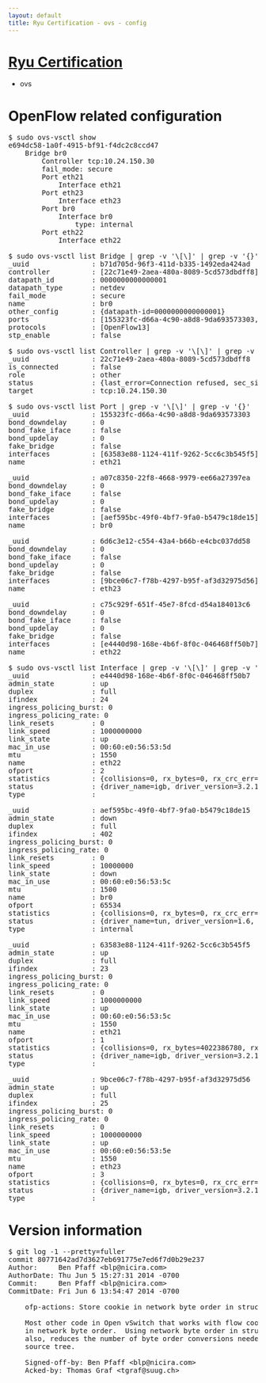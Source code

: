 ```yaml
---
layout: default
title: Ryu Certification - ovs - config
---
```

# [Ryu Certification](http://osrg.github.io/ryu/certification.html)
* ovs 

# OpenFlow related configuration
<pre>
$ sudo ovs-vsctl show
e694dc58-1a0f-4915-bf91-f4dc2c8ccd47
    Bridge br0
        Controller tcp:10.24.150.30
        fail_mode: secure
        Port eth21
            Interface eth21
        Port eth23
            Interface eth23
        Port br0
            Interface br0
                type: internal
        Port eth22
            Interface eth22

$ sudo ovs-vsctl list Bridge | grep -v '\[\]' | grep -v '{}'
_uuid               : b71d705d-96f3-411d-b335-1492eda424ad
controller          : [22c71e49-2aea-480a-8089-5cd573dbdff8]
datapath_id         : 0000000000000001
datapath_type       : netdev
fail_mode           : secure
name                : br0
other_config        : {datapath-id=0000000000000001}
ports               : [155323fc-d66a-4c90-a8d8-9da693573303, 6d6c3e12-c554-43a4-b66b-e4cbc037dd58, a07c8350-22f8-4668-9979-ee66a27397ea, c75c929f-651f-45e7-8fcd-d54a184013c6]
protocols           : [OpenFlow13]
stp_enable          : false

$ sudo ovs-vsctl list Controller | grep -v '\[\]' | grep -v '{}'
_uuid               : 22c71e49-2aea-480a-8089-5cd573dbdff8
is_connected        : false
role                : other
status              : {last_error=Connection refused, sec_since_connect=967, sec_since_disconnect=0, state=BACKOFF}
target              : tcp:10.24.150.30

$ sudo ovs-vsctl list Port | grep -v '\[\]' | grep -v '{}'
_uuid               : 155323fc-d66a-4c90-a8d8-9da693573303
bond_downdelay      : 0
bond_fake_iface     : false
bond_updelay        : 0
fake_bridge         : false
interfaces          : [63583e88-1124-411f-9262-5cc6c3b545f5]
name                : eth21

_uuid               : a07c8350-22f8-4668-9979-ee66a27397ea
bond_downdelay      : 0
bond_fake_iface     : false
bond_updelay        : 0
fake_bridge         : false
interfaces          : [aef595bc-49f0-4bf7-9fa0-b5479c18de15]
name                : br0

_uuid               : 6d6c3e12-c554-43a4-b66b-e4cbc037dd58
bond_downdelay      : 0
bond_fake_iface     : false
bond_updelay        : 0
fake_bridge         : false
interfaces          : [9bce06c7-f78b-4297-b95f-af3d32975d56]
name                : eth23

_uuid               : c75c929f-651f-45e7-8fcd-d54a184013c6
bond_downdelay      : 0
bond_fake_iface     : false
bond_updelay        : 0
fake_bridge         : false
interfaces          : [e4440d98-168e-4b6f-8f0c-046468ff50b7]
name                : eth22

$ sudo ovs-vsctl list Interface | grep -v '\[\]' | grep -v '{}'
_uuid               : e4440d98-168e-4b6f-8f0c-046468ff50b7
admin_state         : up
duplex              : full
ifindex             : 24
ingress_policing_burst: 0
ingress_policing_rate: 0
link_resets         : 0
link_speed          : 1000000000
link_state          : up
mac_in_use          : 00:60:e0:56:53:5d
mtu                 : 1550
name                : eth22
ofport              : 2
statistics          : {collisions=0, rx_bytes=0, rx_crc_err=0, rx_dropped=0, rx_errors=0, rx_frame_err=0, rx_over_err=0, rx_packets=0, tx_bytes=1000606450, tx_dropped=0, tx_errors=0, tx_packets=12142534}
status              : {driver_name=igb, driver_version=3.2.10-k, firmware_version=2.10-9}
type                : 

_uuid               : aef595bc-49f0-4bf7-9fa0-b5479c18de15
admin_state         : down
duplex              : full
ifindex             : 402
ingress_policing_burst: 0
ingress_policing_rate: 0
link_resets         : 0
link_speed          : 10000000
link_state          : down
mac_in_use          : 00:60:e0:56:53:5c
mtu                 : 1500
name                : br0
ofport              : 65534
statistics          : {collisions=0, rx_bytes=0, rx_crc_err=0, rx_dropped=0, rx_errors=0, rx_frame_err=0, rx_over_err=0, rx_packets=0, tx_bytes=0, tx_dropped=0, tx_errors=0, tx_packets=0}
status              : {driver_name=tun, driver_version=1.6, firmware_version=N/A}
type                : internal

_uuid               : 63583e88-1124-411f-9262-5cc6c3b545f5
admin_state         : up
duplex              : full
ifindex             : 23
ingress_policing_burst: 0
ingress_policing_rate: 0
link_resets         : 0
link_speed          : 1000000000
link_state          : up
mac_in_use          : 00:60:e0:56:53:5c
mtu                 : 1550
name                : eth21
ofport              : 1
statistics          : {collisions=0, rx_bytes=4022386780, rx_crc_err=0, rx_dropped=0, rx_errors=0, rx_frame_err=0, rx_over_err=0, rx_packets=25649363, tx_bytes=0, tx_dropped=0, tx_errors=0, tx_packets=0}
status              : {driver_name=igb, driver_version=3.2.10-k, firmware_version=2.10-9}
type                : 

_uuid               : 9bce06c7-f78b-4297-b95f-af3d32975d56
admin_state         : up
duplex              : full
ifindex             : 25
ingress_policing_burst: 0
ingress_policing_rate: 0
link_resets         : 0
link_speed          : 1000000000
link_state          : up
mac_in_use          : 00:60:e0:56:53:5e
mtu                 : 1550
name                : eth23
ofport              : 3
statistics          : {collisions=0, rx_bytes=0, rx_crc_err=0, rx_dropped=0, rx_errors=0, rx_frame_err=0, rx_over_err=0, rx_packets=0, tx_bytes=920065408, tx_dropped=0, tx_errors=0, tx_packets=6340000}
status              : {driver_name=igb, driver_version=3.2.10-k, firmware_version=2.10-9}
type                : 
</pre>

# Version information
<pre>
$ git log -1 --pretty=fuller
commit 80771642ad7d3627eb691775e7ed6f7d0b29e237
Author:     Ben Pfaff &lt;blp@nicira.com&gt;
AuthorDate: Thu Jun 5 15:27:31 2014 -0700
Commit:     Ben Pfaff &lt;blp@nicira.com&gt;
CommitDate: Fri Jun 6 13:54:47 2014 -0700

    ofp-actions: Store cookie in network byte order in struct ofpact_learn.
    
    Most other code in Open vSwitch that works with flow cookies keeps them
    in network byte order.  Using network byte order in struct ofpact_learn,
    also, reduces the number of byte order conversions needed across the
    source tree.
    
    Signed-off-by: Ben Pfaff &lt;blp@nicira.com&gt;
    Acked-by: Thomas Graf &lt;tgraf@suug.ch&gt;
</pre>
